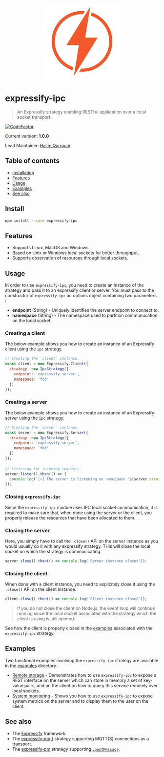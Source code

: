 <p align="center">
  <img width="250" src="assets/logo.png" />
</p>

# expressify-ipc
> An Expressify strategy enabling RESTful application over a local socket transport.

[![CodeFactor](https://www.codefactor.io/repository/github/hqarroum/expressify-ipc/badge/master)](https://www.codefactor.io/repository/github/hqarroum/expressify-ipc/overview/master)

Current version: **1.0.0**

Lead Maintainer: [Halim Qarroum](mailto:hqm.post@gmail.com)

## Table of contents

- [Installation](#install)
- [Features](#features)
- [Usage](#usage)
- [Examples](#examples)
- [See also](#see-also)

## Install

```bash
npm install --save expressify-ipc
```

## Features

 - Supports Linux, MacOS and Windows.
 - Based on Unix or Windows local sockets for better throughput.
 - Supports observation of resources through local sockets.

## Usage

In order to use `expressify-ipc`, you need to create an instance of the strategy and pass it to an expressify client or server. You must pass to the constructor of `expressify-ipc` an options object containing two parameters :

 - **endpoint** (String) - Uniquely identifies the server endpoint to connect to.
 - **namespace** (String) - The namespace used to partition communucation on the local socket.

### Creating a client

The below example shows you how to create an instance of an Expressify client using the `ipc` strategy.

```js
// Creating the `client` instance.
const client = new Expressify.Client({
  strategy: new IpcStrategy({
    endpoint: 'expressify.server',
    namespace: 'foo'
  })
});
```

### Creating a server

The below example shows you how to create an instance of an Expressify server using the `ipc` strategy.

```js
// Creating the `server` instance.
const server = new Expressify.Server({
  strategy: new IpcStrategy({
    endpoint: 'expressify.server',
    namespace: 'foo'
  })
});

// Listening for incoming requests.
server.listen().then(() => {
  console.log(`[+] The server is listening on namespace '${server.strategy.opts.topic}' !`);
});
```

### Closing `expressify-ipc`

Since the `expressify-ipc` module uses IPC local socket communication, it is required to make sure that, when done using the server or the client, you properly release the resources that have been allocated to them.

### Closing the server

Here, you simply have to call the `.close()` API on the server instance as you would usually do it with any expressify strategy. THis will close the local socket on which the strategy is communicating.

```js
server.close().then(() => console.log('Server instance closed'));
```

### Closing the client

When done with a client instance, you need to explicitely close it using the `.close()` API on the client instance.

```js
client.close().then(() => console.log('Client instance closed'));
```

> If you do not close the client on Node.js, the event loop will continue running since the local socket associated with the strategy which the client is using is still opened.

See how the client is properly closed in the [examples](./examples) associated with the `expressify-ipc` strategy.

## Examples

Two functional examples involving the `expressify-ipc` strategy are available in the [examples](./examples) directory :

 - [Remote storage](https://github.com/HQarroum/expressify-ipc/tree/master/examples/remote-storage) - Demonstrates how to use `expressify-ipc` to expose a REST interface on the server which can store in memory a set of key-value pairs, and on the client on how to query this service remotely over local sockets.
 - [System monitoring](https://github.com/HQarroum/expressify-ipc/tree/master/examples/system-monitoring) - Shows you how to use `expressify-ipc` to expose system metrics on the server and to display them to the user on the client.

## See also

 - The [Expressify](https://github.com/HQarroum/expressify) framework.
 - The [expressify-mqtt](https://github.com/HQarroum/expressify-mqtt) strategy supporting MQTT(S) connections as a transport.
 - The [expressify-pm](https://github.com/HQarroum/expressify-pm) strategy supporting [`.postMessage`](https://developer.mozilla.org/fr/docs/Web/API/Window/postMessage).
